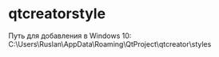 # qtcreatorstyle

Путь для добавления в Windows 10: 
C:\Users\Ruslan\AppData\Roaming\QtProject\qtcreator\styles
